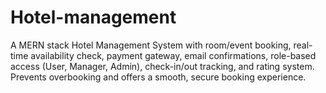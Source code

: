 # Hotel-management
A MERN stack Hotel Management System with room/event booking, real-time availability check, payment gateway, email confirmations, role-based access (User, Manager, Admin), check-in/out tracking, and rating system. Prevents overbooking and offers a smooth, secure booking experience.
